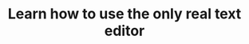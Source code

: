 ---
title: Learn how to use the only real text editor
category: text editors
resource-url: http://vim-adventures.com/
blurb: Learn vim and have fun!
suggester: Marco 
audience: beginner
---